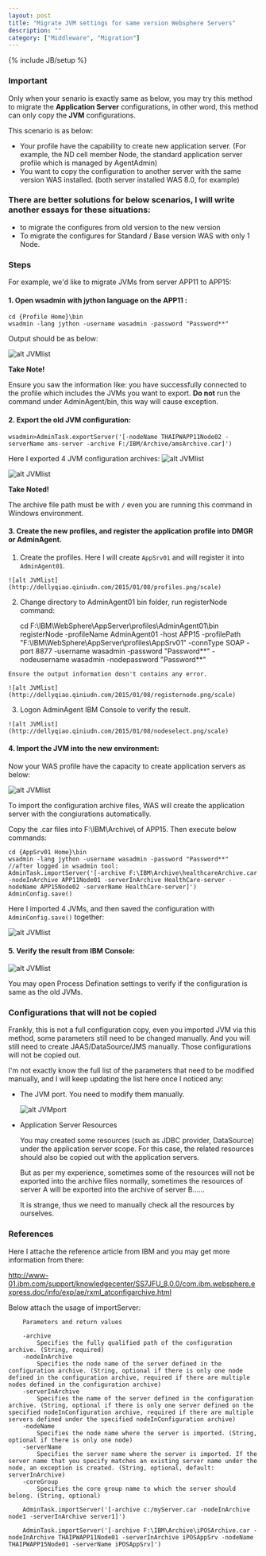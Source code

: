 ```yaml
---
layout: post
title: "Migrate JVM settings for same version Websphere Servers"
description: ""
category: ["Middleware", "Migration"]
---
```

{% include JB/setup %}


### Important

Only when your senario is exactly same as below, you may try this method to migrate the **Application Server** configurations, in other word, this method can only copy the **JVM** configurations.

This scenario is as below:

  * Your profile have the capability to create new application server. (For example, the ND cell member Node, the standard application server profile which is managed by AgentAdmin)
  * You want to copy the configuration to another server with the same version WAS installed. (both server installed WAS 8.0, for example)

<!-- more -->

### There are better solutions for below scenarios, I will write another essays for these situations:

  * to migrate the configures from old version to the new version
  * To migrate the configures for Standard / Base version WAS with only 1 Node.

### Steps

For example, we'd like to migrate JVMs from server APP11 to APP15:

#### 1\. Open wsadmin with jython language on the APP11 :
    
    cd {Profile Home}\bin
    wsadmin -lang jython -username wasadmin -password "Password**"
    

Output should be as below:

![alt JVMlist](http://dellyqiao.qiniudn.com/2015/01/08/wsadmin.png/scale)

**Take Note!**

Ensure you saw the information like: you have successfully connected to the profile which includes the JVMs you want to export. **Do not** run the command under AdminAgent/bin, this way will cause exception.

#### 2\. Export the old JVM configuration:
    
    
    wsadmin>AdminTask.exportServer('[-nodeName THAIPWAPP11Node02 -serverName ams-server -archive F:/IBM/Archive/amsArchive.car]')
    

Here I exported 4 JVM configuration archives:
![alt JVMlist](http://dellyqiao.qiniudn.com/2015/01/08/export1.png/scale)

![alt JVMlist](http://dellyqiao.qiniudn.com/2015/01/08/export2.png/scale)

**Take Noted!**

The archive file path must be with `/` even you are running this command in Windows environment.

#### 3\. Create the new profiles, and register the application profile into DMGR or AdminAgent.

  1. Create the profiles. Here I will create `AppSrv01` and will register it into `AdminAgent01`.

	![alt JVMlist](http://dellyqiao.qiniudn.com/2015/01/08/profiles.png/scale)

  2. Change directory to AdminAgent01 bin folder, run registerNode command:
    
        cd F:\IBM\WebSphere\AppServer\profiles\AdminAgent01\bin
        registerNode -profileName AdminAgent01 -host APP15 -profilePath "F:\IBM\WebSphere\AppServer\profiles\AppSrv01" -connType SOAP -port 8877 -username wasadmin -password "Password**" -nodeusername wasadmin -nodepassword "Password**"
    

	Ensure the output information dosn't contains any error. 

	![alt JVMlist](http://dellyqiao.qiniudn.com/2015/01/08/registernode.png/scale)

  3. Logon AdminAgent IBM Console to verify the result.

	![alt JVMlist](http://dellyqiao.qiniudn.com/2015/01/08/nodeselect.png/scale)

#### 4\. Import the JVM into the new environment:

Now your WAS profile have the capacity to create application servers as below:

![alt JVMlist](http://dellyqiao.qiniudn.com/2015/01/08/createserver.png/scale)

To import the configuration archive files, WAS will create the application server with the congiurations automatically.

Copy the .car files into F:\IBM\Archive\ of APP15. Then execute below commands:
    
    
    cd {AppSrv01 Home}\bin
    wsadmin -lang jython -username wasadmin -password "Password**"
    //after logged in wsadmin tool:
    AdminTask.importServer('[-archive F:\IBM\Archive\healthcareArchive.car -nodeInArchive APP11Node01 -serverInArchive HealthCare-server -nodeName APP15Node02 -serverName HealthCare-server]')
    AdminConfig.save()
    

Here I imported 4 JVMs, and then saved the configuration with `AdminConfig.save()` together:

![alt JVMlist](http://dellyqiao.qiniudn.com/2015/01/08/importresult.png/scale)

#### 5\. Verify the result from IBM Console:

![alt JVMlist](http://dellyqiao.qiniudn.com/2015/01/08/JVMlist.png/scale)

You may open Process Defination settings to verify if the configuration is same as the old JVMs.

### Configurations that will not be copied

Frankly, this is not a full configuration copy, even you imported JVM via this method, some parameters still need to be changed manually. And you will still need to create JAAS/DataSource/JMS manually. Those configurations will not be copied out.

I'm not exactly know the full list of the parameters that need to be modified manually, and I will keep updating the list here once I noticed any:

* The JVM port. You need to modify them manually.

	![alt JVMport](http://dellyqiao.qiniudn.com/2015/01/08/JVMport.png/scale)
	
* Application Server Resources

	You may created some resources (such as JDBC provider, DataSource) under the application server scope. For this case, the related resources should also be copied out with the application servers.

	But as per my experience, sometimes some of the resources will not be exported into the archive files normally, sometimes the resources of server A will be exported into the archive of server B......

	It is strange, thus we need to manually check all the resources by ourselves.
	

### References

Here I attache the reference article from IBM and you may get more information from there:

<http://www-01.ibm.com/support/knowledgecenter/SS7JFU_8.0.0/com.ibm.websphere.express.doc/info/exp/ae/rxml_atconfigarchive.html>

Below attach the usage of importServer:
    
    
        Parameters and return values
    
        -archive
            Specifies the fully qualified path of the configuration archive. (String, required)
        -nodeInArchive
            Specifies the node name of the server defined in the configuration archive. (String, optional if there is only one node defined in the configuration archive, required if there are multiple nodes defined in the configuration archive)
        -serverInArchive
            Specifies the name of the server defined in the configuration archive. (String, optional if there is only one server defined on the specified nodeInConfiguration archive, required if there are multiple servers defined under the specified nodeInConfiguration archive)
        -nodeName
            Specifies the node name where the server is imported. (String, optional if there is only one node)
        -serverName
            Specifies the server name where the server is imported. If the server name that you specify matches an existing server name under the node, an exception is created. (String, optional, default: serverInArchive)
        -coreGroup
            Specifies the core group name to which the server should belong. (String, optional) 
    
        AdminTask.importServer('[-archive c:/myServer.car -nodeInArchive node1 -serverInArchive server1]')
    
        AdminTask.importServer('[-archive F:\IBM\Archive\iPOSArchive.car -nodeInArchive THAIPWAPP11Node01 -serverInArchive iPOSAppSrv -nodeName THAIPWAPP15Node01 -serverName iPOSAppSrv]')
    
